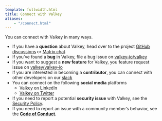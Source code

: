 ```yaml
---
template: fullwidth.html
title: Connect with Valkey
aliases:
    - "/connect.html"
---
```


You can connect with Valkey in many ways.

* If you have a **question** about Valkey, head over to the project [GitHub discussions](https://github.com/orgs/valkey-io/discussions) or [Matrix chat](https://matrix.to/#/#valkey:matrix.org).
* If you’ve found a **bug** in Valkey, file a bug issue on [valkey-io/valkey](https://github.com/valkey-io/valkey/issues/new?assignees=&labels=&projects=&template=bug_report.md&title=%5BBUG%5D)
* If you want to suggest a **new feature** for Valkey, you feature request issue on [valkey/valkey-io](https://github.com/valkey-io/valkey/issues/new?assignees=&labels=&projects=&template=feature_request.md&title=%5BNEW%5D)
* If you are interested in becoming a **contributor**, you can connect with other developers on our [slack](https://valkey.io/slack)
* You can connect on the following **social media** platforms
    * [Valkey on LinkedIn](https://www.linkedin.com/company/valkey/)
    * [Valkey on Twitter](https://twitter.com/valkey_io)
* If you need to report a potential **security issue** with Valkey, see the [Security Policy](https://github.com/valkey-io/valkey/blob/unstable/SECURITY.md).
* If you need to report an issue with a community member’s behavior, see the **[Code of Conduct](/code_of_conduct.html)**.
